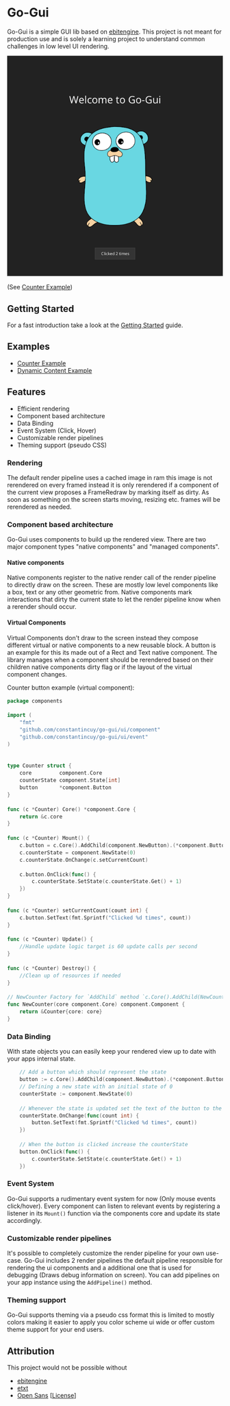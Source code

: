 # Go-Gui

Go-Gui is a simple GUI lib based on [ebitengine](https://ebitengine.org/).
This project is not meant for production use and is solely a learning project to understand
common challenges in low level UI rendering.

![Go Gui Example](assets/go-gui-example.png)

(See [Counter Example](example/counter))


## Getting Started
For a fast introduction take a look at the [Getting Started](docs/getting-started.md) guide.

## Examples
- [Counter Example](example/counter)
- [Dynamic Content Example](example/dynamic-content)

## Features
- Efficient rendering
- Component based architecture
- Data Binding
- Event System (Click, Hover)
- Customizable render pipelines
- Theming support (pseudo CSS)

### Rendering
The default render pipeline uses a cached image in ram this image is not rerendered on every framed
instead it is only rerendered if a component of the current view proposes a FrameRedraw by marking itself as dirty.
As soon as something on the screen starts moving, resizing etc. frames will be rerendered as needed.

### Component based architecture
Go-Gui uses components to build up the rendered view. 
There are two major component types "native components" and "managed components".

#### Native components
Native components register to the native render call of the render pipeline to 
directly draw on the screen. These are mostly low level components like a box, text
or any other geometric from. Native components mark interactions that dirty the current state 
to let the render pipeline know when a rerender should occur.

#### Virtual Components
Virtual Components don't draw to the screen instead they compose different virtual or native components
to a new reusable block. A button is an example for this its made out of a Rect and Text native component.
The library manages when a component should be rerendered based on their children native components dirty flag or if the layout of the
virtual component changes.

Counter button example (virtual component):
```go
package components

import (
	"fmt"
	"github.com/constantincuy/go-gui/ui/component"
	"github.com/constantincuy/go-gui/ui/event"
)


type Counter struct {
	core         component.Core
	counterState component.State[int]
	button       *component.Button
}

func (c *Counter) Core() *component.Core {
	return &c.core
}

func (c *Counter) Mount() {
	c.button = c.Core().AddChild(component.NewButton).(*component.Button)
	c.counterState = component.NewState(0)
	c.counterState.OnChange(c.setCurrentCount)

	c.button.OnClick(func() {
		c.counterState.SetState(c.counterState.Get() + 1)
	})
}

func (c *Counter) setCurrentCount(count int) {
	c.button.SetText(fmt.Sprintf("Clicked %d times", count))
}

func (c *Counter) Update() {
	//Handle update logic target is 60 update calls per second
}

func (c *Counter) Destroy() {
	//Clean up of resources if needed
}

// NewCounter Factory for `AddChild` method `c.Core().AddChild(NewCounter)`
func NewCounter(core component.Core) component.Component {
	return &Counter{core: core}
}

```

### Data Binding
With state objects you can easily keep your rendered view up to date with your apps internal state.
```go
    // Add a button which should represent the state
	button := c.Core().AddChild(component.NewButton).(*component.Button)
	// Defining a new state with an initial state of 0 
	counterState := component.NewState(0)
	
	// Whenever the state is updated set the text of the button to the current count
	counterState.OnChange(func(count int) {
		button.SetText(fmt.Sprintf("Clicked %d times", count))
	})

	// When the button is clicked increase the counterState
	button.OnClick(func() {
		c.counterState.SetState(c.counterState.Get() + 1)
	})
```


### Event System
Go-Gui supports a rudimentary event system for now (Only mouse events click/hover).
Every component can listen to relevant events by registering a listener in its `Mount()` function via the components 
core and update its state accordingly.

### Customizable render pipelines
It's possible to completely customize the render pipeline for your own use-case. Go-Gui includes 2 render pipelines
the default pipeline responsible for rendering the ui components and a additional one that is used for debugging (Draws debug information on screen).
You can add pipelines on your app instance using the `AddPipeline()` method.

### Theming support
Go-Gui supports theming via a pseudo css format this is limited to mostly colors making it easier to apply
you color scheme ui wide or offer custom theme support for your end users.

## Attribution
This project would not be possible without
- [ebitengine](https://ebitengine.org/)
- [etxt](https://github.com/tinne26/etxt)
- [Open Sans](https://fonts.google.com/specimen/Open+Sans) [[License](ui/font/default/OFL.txt)]